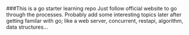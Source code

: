 ###This is a go starter learning repo
Just follow official website to go through the processes.
Probably add some interesting topics later after getting familar with go;
like a web server, concurrent, restapi, algorithm, data structures...

